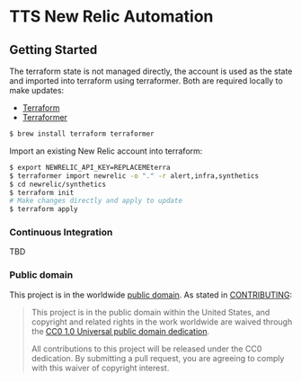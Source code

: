 # TTS New Relic Automation

## Getting Started

The terraform state is not managed directly, the account is used as the state and imported into terraform using terraformer. Both are required locally to make updates:
- [Terraform](https://www.terraform.io/downloads.html)
- [Terraformer](https://github.com/GoogleCloudPlatform/terraformer)

```bash
$ brew install terraform terraformer
```

Import an existing New Relic account into terraform:
```bash
$ export NEWRELIC_API_KEY=REPLACEMEterra
$ terraformer import newrelic -o "." -r alert,infra,synthetics
$ cd newrelic/synthetics
$ terraform init
# Make changes directly and apply to update
$ terraform apply
```
### Continuous Integration
TBD

### Public domain

This project is in the worldwide [public domain](LICENSE.md). As stated in [CONTRIBUTING](CONTRIBUTING.md):

> This project is in the public domain within the United States, and copyright and related rights in the work worldwide are waived through the [CC0 1.0 Universal public domain dedication](https://creativecommons.org/publicdomain/zero/1.0/).
>
> All contributions to this project will be released under the CC0 dedication. By submitting a pull request, you are agreeing to comply with this waiver of copyright interest.
